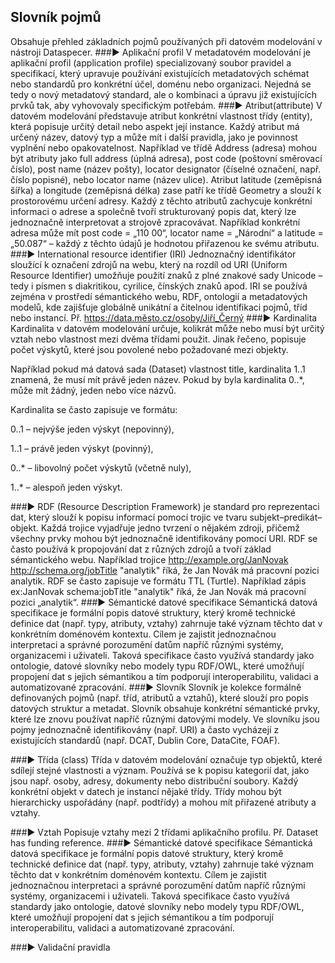 ## Slovník pojmů
Obsahuje přehled základních pojmů používaných při datovém modelování v nástroji Dataspecer. 
###▶️ Aplikační profil
V metadatovém modelování je aplikační profil (application profile) specializovaný soubor pravidel a specifikací, který upravuje používání existujících metadatových schémat nebo standardů pro konkrétní účel, doménu nebo organizaci. Nejedná se tedy o nový metadatový standard, ale o kombinaci a úpravu již existujících prvků tak, aby vyhovovaly specifickým potřebám.
###▶️ Atribut(attribute) 
V datovém modelování představuje atribut konkrétní vlastnost třídy (entity), která popisuje určitý detail nebo aspekt její instance. Každý atribut má určený název, datový typ a může mít i další pravidla, jako je povinnost vyplnění nebo opakovatelnost. Například ve třídě Address (adresa) mohou být atributy jako full address (úplná adresa), post code (poštovní směrovací číslo), post name (název pošty), locator designator (číselné označení, např. číslo popisné), nebo locator name (název ulice). Atribut latitude (zeměpisná šířka) a longitude (zeměpisná délka) zase patří ke třídě Geometry a slouží k prostorovému určení adresy. Každý z těchto atributů zachycuje konkrétní informaci o adrese a společně tvoří strukturovaný popis dat, který lze jednoznačně interpretovat a strojově zpracovávat. Například konkrétní adresa může mít post code = „110 00“, locator name = „Národní“ a latitude = „50.087“ – každý z těchto údajů je hodnotou přiřazenou ke svému atributu.
###▶️ International resource identifier (IRI)
Jednoznačný identifikátor sloužící k označení zdrojů na webu, který na rozdíl od URI (Uniform Resource Identifier) umožňuje použití znaků z plné znakové sady Unicode – tedy i písmen s diakritikou, cyrilice, čínských znaků apod.
IRI se používá zejména v prostředí sémantického webu, RDF, ontologií a metadatových modelů, kde zajišťuje globálně unikátní a čitelnou identifikaci pojmů, tříd nebo instancí.
Př. https://data.město.cz/osoby/Jiří_Černý
###▶️ Kardinalita
Kardinalita v datovém modelování určuje, kolikrát může nebo musí být určitý vztah nebo vlastnost mezi dvěma třídami použit. Jinak řečeno, popisuje počet výskytů, které jsou povolené nebo požadované mezi objekty.

Například pokud má datová sada (Dataset) vlastnost title, kardinalita 1..1 znamená, že musí mít právě jeden název. Pokud by byla kardinalita 0..*, může mít žádný, jeden nebo více názvů.

Kardinalita se často zapisuje ve formátu:

0..1 – nejvýše jeden výskyt (nepovinný),

1..1 – právě jeden výskyt (povinný),

0..* – libovolný počet výskytů (včetně nuly),

1..* – alespoň jeden výskyt.

###▶️ RDF
(Resource Description Framework) je standard pro reprezentaci dat, který slouží k popisu informací pomocí trojic ve tvaru subjekt–predikát–objekt. Každá trojice vyjadřuje jedno tvrzení o nějakém zdroji, přičemž všechny prvky mohou být jednoznačně identifikovány pomocí URI. RDF se často používá k propojování dat z různých zdrojů a tvoří základ sémantického webu. Například trojice <http://example.org/JanNovak> <http://schema.org/jobTitle> "analytik" říká, že Jan Novák má pracovní pozici analytik. RDF se často zapisuje ve formátu TTL (Turtle). Například zápis ex:JanNovak schema:jobTitle "analytik" říká, že Jan Novák má pracovní pozici „analytik“. 
###▶️ Sémantické datové specifikace 
Sémantická datová specifikace je formální popis datové struktury, který kromě technické definice dat (např. typy, atributy, vztahy) zahrnuje také význam těchto dat v konkrétním doménovém kontextu. Cílem je zajistit jednoznačnou interpretaci a správné porozumění datům napříč různými systémy, organizacemi i uživateli. Taková specifikace často využívá standardy jako ontologie, datové slovníky nebo modely typu RDF/OWL, které umožňují propojení dat s jejich sémantikou a tím podporují interoperabilitu, validaci a automatizované zpracování.
###▶️ Slovník
Slovník je kolekce formálně definovaných pojmů (např. tříd, atributů a vztahů), které slouží pro popis datových struktur a metadat. Slovník obsahuje konkrétní sémantické prvky, které lze znovu používat napříč různými datovými modely. Ve slovníku jsou pojmy jednoznačně identifikovány (např. URI) a často vycházejí z existujících standardů (např. DCAT, Dublin Core, DataCite, FOAF).

###▶️ Třída (class)
Třída v datovém modelování označuje typ objektů, které sdílejí stejné vlastnosti a význam. Používá se k popisu kategorií dat, jako jsou např. osoby, adresy, dokumenty nebo distribuční soubory. Každý konkrétní objekt v datech je instancí nějaké třídy. Třídy mohou být hierarchicky uspořádány (např. podtřídy) a mohou mít přiřazené atributy a vztahy.


###▶️ Vztah
Popisuje vztahy mezi 2 třídami aplikačního profilu. 
Př. Dataset has funding reference. 
###▶️ Sémantické datové specifikace
Sémantická datová specifikace je formální popis datové struktury, který kromě technické definice dat (např. typy, atributy, vztahy) zahrnuje také význam těchto dat v konkrétním doménovém kontextu. Cílem je zajistit jednoznačnou interpretaci a správné porozumění datům napříč různými systémy, organizacemi i uživateli. Taková specifikace často využívá standardy jako ontologie, datové slovníky nebo modely typu RDF/OWL, které umožňují propojení dat s jejich sémantikou a tím podporují interoperabilitu, validaci a automatizované zpracování.

###▶️ Validační pravidla



